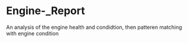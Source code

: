 # Engine-_Report
An analysis of the engine health and condidtion, then patteren matching with engine condition
